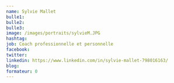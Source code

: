 ```yaml
---
name: Sylvie Mallet
bulle1: 
bulle2: 
bulle3: 
image: /images/portraits/sylvieM.JPG
hashtag: 
job: Coach professionnelle et personnelle
facebook: 
twitter: 
linkedin: https://www.linkedin.com/in/sylvie-mallet-798016163/
blog: 
formateur: 0
---
```

